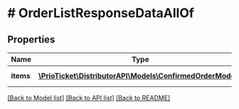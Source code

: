 # # OrderListResponseDataAllOf

## Properties

Name | Type | Description | Notes
------------ | ------------- | ------------- | -------------
**items** | [**\PrioTicket\DistributorAPI\Models\ConfirmedOrderModel[]**](ConfirmedOrderModel.md) | A list of all orders. |

[[Back to Model list]](../../README.md#models) [[Back to API list]](../../README.md#endpoints) [[Back to README]](../../README.md)
